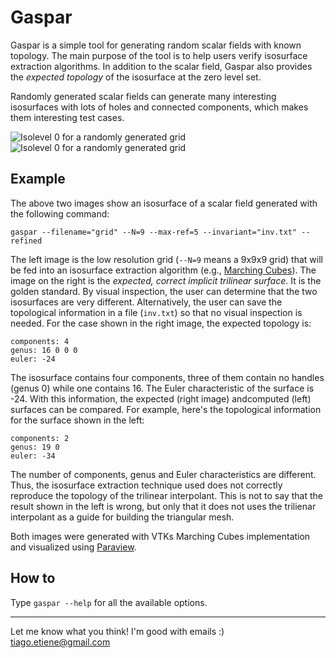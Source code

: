 Gaspar
======

Gaspar is a simple tool for generating random scalar fields with known topology. The main purpose of the tool is to help users verify isosurface extraction algorithms. In addition to the scalar field, Gaspar also provides the *expected topology* of the isosurface at the zero level set. 

Randomly generated scalar fields can generate many interesting isosurfaces with lots of holes and connected components, which makes them interesting test cases.

![Isolevel 0 for a randomly generated grid][ex-00-low]
![Isolevel 0 for a randomly generated grid][ex-00-high]

Example
-------
The above two images show an isosurface of a scalar field generated with the following command:
```
gaspar --filename="grid" --N=9 --max-ref=5 --invariant="inv.txt" --refined
``` 
The left image is the low resolution grid (`--N=9` means a 9x9x9 grid) that will be fed into an isosurface extraction algorithm (e.g., [Marching Cubes](http://en.wikipedia.org/wiki/Marching_cubes)). The image on the right is the _expected, correct implicit trilinear surface_. It is the golden standard. By visual inspection, the user can determine that the two isosurfaces are very different. Alternatively, the user can save the topological information in a file (`inv.txt`) so that no visual inspection is needed. For the case shown in the right image, the expected topology is:
```
components: 4
genus: 16 0 0 0 
euler: -24
```
The isosurface contains four components, three of them contain no handles (genus 0) while one contains 16. The Euler characteristic of the surface is -24. With this information, the expected (right image) andcomputed (left) surfaces can be compared. For example, here's the topological information for the surface shown in the left:
```
components: 2
genus: 19 0
euler: -34
```
The number of components, genus and Euler characteristics are different. Thus, the isosurface extraction technique used does not correctly reproduce the topology of the trilinear interpolant. This is not to say that the result shown in the left is wrong, but only that it does not uses the trilienar interpolant as a guide for building the triangular mesh.

Both images were generated with VTKs Marching Cubes implementation and visualized using [Paraview](http://paraview.org).

How to
------

Type `gaspar --help` for all the available options.


[ex-00-low]: https://raw.github.com/tiagoetiene/gaspar/master/pic/ex-00-low.png "Isolevel 0 for a randomly generated grid"
[ex-00-high]: https://raw.github.com/tiagoetiene/gaspar/master/pic/ex-00-high.png "Isolevel 0 for a randomly generated grid"


---

Let me know what you think! I'm good with emails :) tiago.etiene@gmail.com
